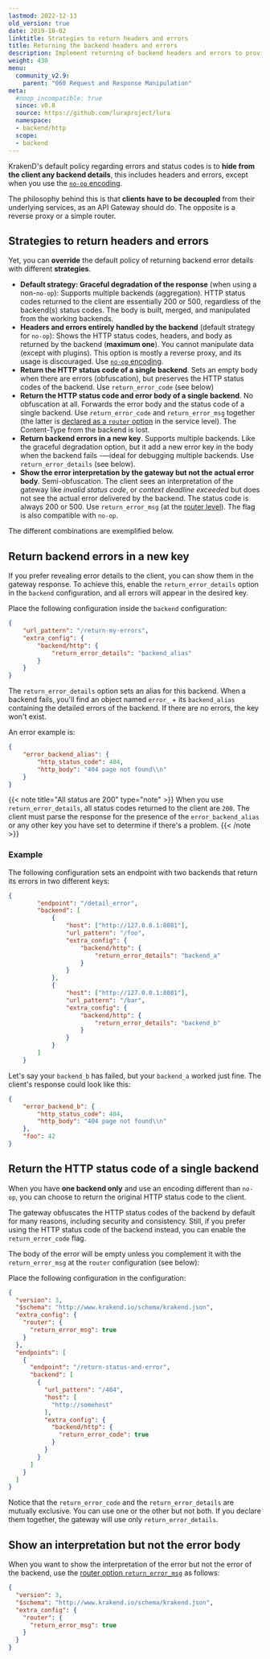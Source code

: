 ```yaml
---
lastmod: 2022-12-13
old_version: true
date: 2019-10-02
linktitle: Strategies to return headers and errors
title: Returning the backend headers and errors
description: Implement returning of backend headers and errors to provide informative and customized error messages to API consumers
weight: 430
menu:
  community_v2.9:
    parent: "060 Request and Response Manipulation"
meta:
  #noop_incompatible: true
  since: v0.8
  source: https://github.com/luraproject/lura
  namespace:
  - backend/http
  scope:
  - backend
---
```


KrakenD's default policy regarding errors and status codes is to **hide from the client any backend details**, this includes headers and errors, except when you use the [`no-op` encoding](/docs/v2.9/endpoints/no-op/).

The philosophy behind this is that **clients have to be decoupled** from their underlying services, as an API Gateway should do. The opposite is a reverse proxy or a simple router.

## Strategies to return headers and errors
Yet, you can **override** the default policy of returning backend error details with different **strategies**.

- **Default strategy: Graceful degradation of the response** (when using a non-`no-op`): Supports multiple backends (aggregation). HTTP status codes returned to the client are essentially 200 or 500, regardless of the backend(s) status codes. The body is built, merged, and manipulated from the working backends.
- **Headers and errors entirely handled by the backend** (default strategy for `no-op`): Shows the HTTP status codes, headers, and body as returned by the backend (**maximum one**). You cannot manipulate data (except with plugins). This option is mostly a reverse proxy, and its usage is discouraged. Use [`no-op` encoding](/docs/v2.9/endpoints/no-op/).
- **Return the HTTP status code of a single backend**. Sets an empty body when there are errors (obfuscation), but preserves the HTTP status codes of the backend. Use `return_error_code` (see below)
- **Return the HTTP status code and error body of a single backend**. No obfuscation at all. Forwards the error body and the status code of a single backend. Use `return_error_code` and `return_error_msg` together (the latter is [declared as a `router` option](/docs/v2.9/service-settings/router-options/#return_error_msg) in the service level). The Content-Type from the backend is lost.
- **Return backend errors in a new key**. Supports multiple backends. Like the graceful degradation option, but it add a new error key in the body when the backend fails -—ideal for debugging multiple backends. Use `return_error_details` (see below).
- **Show the error interpretation by the gateway but not the actual error body**. Semi-obfuscation. The client sees an interpretation of the gateway like *invalid status code*, or *context deadline exceeded* but does not see the actual error delivered by the backend. The status code is always 200 or 500. Use `return_error_msg` (at the [router level](/docs/v2.9/service-settings/router-options/#return_error_msg)). The flag is also compatible with `no-op`.

The different combinations are exemplified below.

## Return backend errors in a new key
If you prefer revealing error details to the client, you can show them in the gateway response. To achieve this, enable the `return_error_details` option in the `backend` configuration, and all errors will appear in the desired key.

Place the following configuration inside the `backend` configuration:

```json
{
    "url_pattern": "/return-my-errors",
    "extra_config": {
        "backend/http": {
            "return_error_details": "backend_alias"
        }
    }
}
```

The `return_error_details` option sets an alias for this backend. When a backend fails, you'll find an object named `error_` + its `backend_alias` containing the detailed errors of the backend. If there are no errors, the key won't exist.

An error example is:

```json
{
    "error_backend_alias": {
        "http_status_code": 404,
        "http_body": "404 page not found\\n"
    }
}
```

{{< note title="All status are 200" type="note" >}}
When you use `return_error_details`, all status codes returned to the client are `200`. The client must parse the response for the presence of the `error_backend_alias` or any other key you have set to determine if there's a problem.
{{< /note >}}


### Example
The following configuration sets an endpoint with two backends that return its errors in two different keys:

```json
{
        "endpoint": "/detail_error",
        "backend": [
            {
                "host": ["http://127.0.0.1:8081"],
                "url_pattern": "/foo",
                "extra_config": {
                    "backend/http": {
                        "return_error_details": "backend_a"
                    }
                }
            },
            {
                "host": ["http://127.0.0.1:8081"],
                "url_pattern": "/bar",
                "extra_config": {
                    "backend/http": {
                        "return_error_details": "backend_b"
                    }
                }
            }
        ]
    }
```

Let's say your `backend_b` has failed, but your `backend_a` worked just fine. The client's response could look like this:

```json
{
    "error_backend_b": {
        "http_status_code": 404,
        "http_body": "404 page not found\\n"
    },
    "foo": 42
}
```

## Return the HTTP status code of a single backend
When you have **one backend only** and use an encoding different than `no-op`, you can choose to return the original HTTP status code to the client.

The gateway obfuscates the HTTP status codes of the backend by default for many reasons, including security and consistency. Still, if you prefer using the HTTP status code of the backend instead, you can enable the `return_error_code` flag.

The body of the error will be empty unless you complement it with the `return_error_msg` at the `router` configuration (see below):

Place the following configuration in the configuration:

```json
{
  "version": 3,
  "$schema": "http://www.krakend.io/schema/krakend.json",
  "extra_config": {
    "router": {
      "return_error_msg": true
    }
  },
  "endpoints": [
    {
      "endpoint": "/return-status-and-error",
      "backend": [
        {
          "url_pattern": "/404",
          "host": [
            "http://somehost"
          ],
          "extra_config": {
            "backend/http": {
              "return_error_code": true
            }
          }
        }
      ]
    }
  ]
}
```

Notice that the `return_error_code` and the `return_error_details` are mutually exclusive. You can use one or the other but not both. If you declare them together, the gateway will use only `return_error_details`.


## Show an interpretation but not the error body
When you want to show the interpretation of the error but not the error of the backend, use the [router option `return_error_msg`](/docs/v2.9/service-settings/router-options/) as follows:

```json
{
  "version": 3,
  "$schema": "http://www.krakend.io/schema/krakend.json",
  "extra_config": {
    "router": {
      "return_error_msg": true
    }
  }
}
```